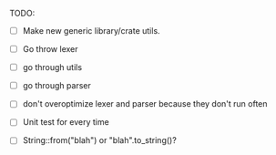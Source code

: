 
TODO:
- [ ] Make new generic library/crate utils.
- [ ] Go throw lexer
- [ ] go through utils
- [ ] go through parser
- [ ] don't overoptimize lexer and parser because they don't run often
- [ ] Unit test for every time

- [ ] String::from("blah") or "blah".to_string()?

